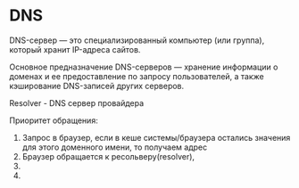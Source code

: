 # DNS

DNS-сервер — это специализированный компьютер (или группа), который хранит IP-адреса сайтов.

Основное предназначение DNS-серверов — хранение информации о доменах и ее предоставление по запросу пользователей, а также кэширование DNS-записей других серверов.

Resolver - DNS сервер провайдера 

Приоритет обращения:

1. Запрос в браузер, если в кеше системы/браузера остались значения для этого доменного имени, то получаем адрес
2. Браузер обращается к ресольверу(resolver),
3. 
4. 